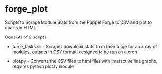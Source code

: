 # forge_plot
Scripts to Scrape Module Stats from the Puppet Forge to CSV and plot to charts in HTML

Consists of 2 scripts:

 - forge_tasks.sh	- Scrapes download stats from then forge for an array of modules, outputs in CSV format, designed to be run on a cron
 
 - plot.py - Converts the CSV files to html files with interactive line graphs, requires python plot.ly module
